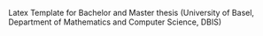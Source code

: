 Latex Template for Bachelor and Master thesis (University of Basel, Department of Mathematics and Computer Science, DBIS)
